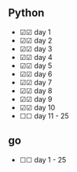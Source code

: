 
## Python

- ☑☑ day 1
- ☑☑ day 2
- ☑☑ day 3
- ☑☑ day 4
- ☑☑ day 5
- ☑☑ day 6
- ☑☑ day 7
- ☑☑ day 8
- ☑☑ day 9
- ☑☑ day 10
- ☐☐ day 11 - 25

## go

- ☐☐ day 1 - 25

